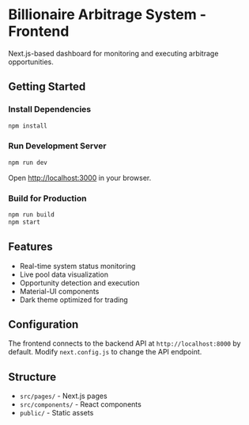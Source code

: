 # Billionaire Arbitrage System - Frontend

Next.js-based dashboard for monitoring and executing arbitrage opportunities.

## Getting Started

### Install Dependencies

```bash
npm install
```

### Run Development Server

```bash
npm run dev
```

Open [http://localhost:3000](http://localhost:3000) in your browser.

### Build for Production

```bash
npm run build
npm start
```

## Features

- Real-time system status monitoring
- Live pool data visualization
- Opportunity detection and execution
- Material-UI components
- Dark theme optimized for trading

## Configuration

The frontend connects to the backend API at `http://localhost:8000` by default.
Modify `next.config.js` to change the API endpoint.

## Structure

- `src/pages/` - Next.js pages
- `src/components/` - React components
- `public/` - Static assets
